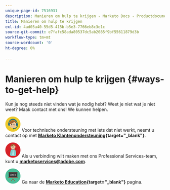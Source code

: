 ```yaml
---
unique-page-id: 7516931
description: Manieren om hulp te krijgen - Marketo Docs - Productdocumentatie
title: Manieren om hulp te krijgen
exl-id: 4ad05a40-55d5-415b-b5e3-7766eb8c3e1c
source-git-commit: e7fafc58ada80537dc5ab2085f9bf55611879d3b
workflow-type: tm+mt
source-wordcount: '0'
ht-degree: 0%

---
```


# Manieren om hulp te krijgen {#ways-to-get-help}

Kun je nog steeds niet vinden wat je nodig hebt? Weet je niet wat je niet weet? Maak contact met ons! We kunnen helpen.

![—](assets/seo-29.png) Voor technische ondersteuning met iets dat niet werkt, neemt u contact op met **[Marketo Klantenondersteuning](https://nation.marketo.com/t5/Support/ct-p/Support){target=&quot;_blank&quot;}**.

![—](assets/seo-30.png) Als u verbinding wilt maken met ons Professional Services-team, kunt u **[marketoservices@adobe.com](mailto:marketoservices@adobe.com)**.

![—](assets/education-science-08.png) Ga naar de **[Marketo Education](https://www.marketo.com/education/){target=&quot;_blank&quot;}** pagina.
